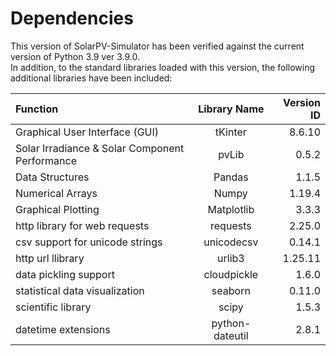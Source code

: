 # Dependencies  
This version of SolarPV-Simulator has been verified against the current version of Python 3.9 ver 3.9.0.  
In addition, to the standard libraries loaded with this version, the following additional libraries have been included:

| Function       | Library Name     | Version ID     |  
| :------------- | :----------: | -----------: |  
| Graphical User Interface (GUI) | tKinter   | 8.6.10     |  
| Solar Irradiance & Solar Component Performance   | pvLib | 0.5.2  |  
| Data Structures | Pandas | 1.1.5  |  
| Numerical Arrays | Numpy | 1.19.4  |  
| Graphical Plotting | Matplotlib | 3.3.3  |  
| http library for web requests |  requests | 2.25.0 |  
| csv support for unicode strings | unicodecsv  | 0.14.1 |  
| http url llibrary | urlib3 |  1.25.11 |  
| data pickling support | cloudpickle | 1.6.0   |  
| statistical data visualization | seaborn | 0.11.0 |
| scientific library | scipy | 1.5.3 |  
| datetime extensions | python-dateutil | 2.8.1  |
